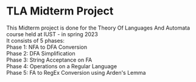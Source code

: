 # TLA Midterm Project
This Midterm project is done for the Theory Of Languages And Automata course held at IUST - in spring 2023 <br/>
It consists of 5 phases: <br/>
Phase 1: NFA to DFA Conversion <br/>
Phase 2: DFA Simplification <br/>
Phase 3: String Acceptance on FA <br/>
Phase 4: Operations on a Regular Language <br/>
Phase 5: FA to RegEx Conversion using Arden's Lemma <br/>
